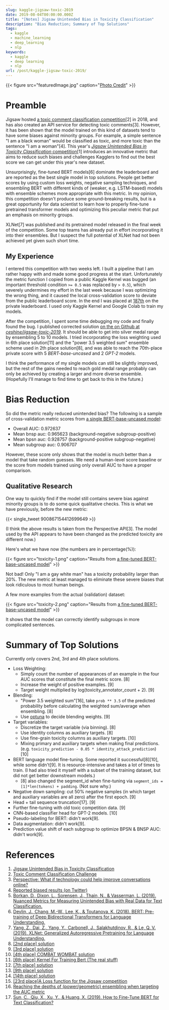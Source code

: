 ```yaml
---
slug: kaggle-jigsaw-toxic-2019
date: 2019-08-04T00:00:00.000Z
title: "[Notes] Jigsaw Unintended Bias in Toxicity Classification"
description: "Bias Reduction; Summary of Top Solutions"
tags:
  - kaggle
  - machine_learning
  - deep_learning
  - nlp
keywords:
  - kaggle
  - deep learning
  - nlp
url: /post/kaggle-jigsaw-toxic-2019/
---
```


{{< figure src="featuredImage.jpg" caption="[Photo Credit](https://pixabay.com/photos/sky-clouds-sunlight-dark-690293/)" >}}

# Preamble

Jigsaw hosted [a toxic comment classification competition](https://www.kaggle.com/c/jigsaw-toxic-comment-classification-challenge/overview/evaluation)[2] in 2018, and has also created an API service for detecting toxic comments[3]. However, it has been shown that the model trained on this kind of datasets tend to have some biases against minority groups. For example, a simple sentence "I am a black woman" would be classified as toxic, and more toxic than the sentence "I am a woman"[4]. This year's [*Jigsaw Unintended Bias in Toxicity Classification* competition](https://www.kaggle.com/c/jigsaw-unintended-bias-in-toxicity-classification/overview)[1] introduces an innovative metric that aims to reduce such biases and challenges Kagglers to find out the best score we can get under this year's new dataset.

Unsurprisingly, fine-tuned BERT models[6] dominate the leaderboard and are reported as the best single model in top solutions. People get better scores by using custom loss weights, negative sampling techniques, and ensembling BERT with different kinds of (weaker, e.g. LSTM-based) models with ensemble schemes more appropriate with this metric. In my opinion, this competition doesn't produce some ground-breaking results, but is a great opportunity for data scientist to learn how to properly fine-tune pretrained transformer models and optimizing this peculiar metric that put an emphasis on minority groups.

XLNet[7] was published and its pretrained model released in the final week of the competition. Some top teams has already put in effort incorporating it into their ensembles. But I suspect the full potential of XLNet had not been achieved yet given such short time.

## My Experience

I entered this competition with two weeks left. I built a pipeline that I am rather happy with and made some good progress at the start. Unfortunately the metric function I copied from a public Kaggle Kernel was bugged (an important threshold condition `>= 0.5` was replaced by `> 0.5`), which severely undermines my effort in the last week because I was optimizing the wrong thing, and it caused the local cross-validation score to deviate from the public leaderboard score. In the end I was placed at [187th](https://www.kaggle.com/c/jigsaw-unintended-bias-in-toxicity-classification/leaderboard) on the private leaderboard. I used only Kaggle Kernel and Google Colab to train my models.

After the competition, I spent some time debugging my code and finally found the bug. I published corrected solution [on the on Github at *ceshine/jigsaw-toxic-2019*](https://github.com/ceshine/jigsaw-toxic-2019). It should be able to get into silver medal range by ensembling 5 to 10 models. I tried incorporating the loss weighting used in 6th place solution[11] and the "power 3.5 weighted sum" ensemble scheme used in 2th place solution[8], and was able to reach the 70th-place private score with 5 *BERT-base-uncased* and 2 *GPT-2* models.

I think the performance of my single models can still be slightly improved, but the rest of the gains needed to reach gold medal range probably can only be achieved by creating a larger and more diverse ensemble. (Hopefully I'll manage to find time to get back to this in the future.)

# Bias Reduction

So did the metric really reduced unintended bias? The following is a sample of cross-validation metric scores from [a single BERT-base-uncased model](https://www.kaggle.com/ceshine/bert-finetuning-public?scriptVersionId=17655093):

* Overall AUC: 0.972637
* Mean bnsp auc: 0.965623 (background-negative subgroup-positive)
* Mean bpsn auc: 0.928757 (background-positive subgroup-negative)
* Mean subgroup auc: 0.906707

However, these score only shows that the model is much better than a model that take random guesses. We need a human-level score baseline or the score from models trained using only overall AUC to have a proper comparison.

## Qualitative Research

One way to quickly find if the model still contains severe bias against minority groups is to do some quick qualitative checks. This is what we have previously, before the new metric:

{{< single_tweet 900867154412699649 >}}

(I think the above results is taken from the Perspective API[3]. The model used by the API appears to have been changed as the predicted toxicity are different now.)

Here's what we have now (the numbers are in percentage(%)):

{{< figure src="toxicity-1.png" caption="Results from [a fine-tuned BERT-base-uncased model](https://github.com/ceshine/jigsaw-toxic-2019/blob/774ed716f1323ab2987f2b43ece197975259b33c/notebooks/Model%20Diagnostics.ipynb)" >}}

Not bad! Only "I am a gay white man" has a toxicity probability larger than 20%. The new metric at least managed to eliminate these severe biases that look ridiculous to most human beings.

A few more examples from the actual (validation) dataset:

{{< figure src="toxicity-2.png" caption="Results from [a fine-tuned BERT-base-uncased model](https://github.com/ceshine/jigsaw-toxic-2019/blob/774ed716f1323ab2987f2b43ece197975259b33c/notebooks/Model%20Diagnostics.ipynb)" >}}

It shows that the model can correctly identify subgroups in more complicated sentences.

# Summary of Top Solutions

Currently only covers 2nd, 3rd and 4th place solutions.

* Loss Weighting:
  - Simply count the number of appearances of an example in the four AUC scores that constitute the final metric score. [8]
  - Increase the weight of positive examples. [9]
  - Target weight multiplied by log(toxicity_annotator_count + 2). [9]
* Blending:
  - "Power 3.5 weighted sum"[16], take `prob ** 3.5` of the predicted probability before calculating the weighted sum/average when ensembling. [8]
  - Use [optuna](https://github.com/pfnet/optuna) to decide blending weights. [9]
* Target variables:
  - Discretize the target variable (via binning). [8]
  - Use identity columns as auxiliary targets. [8]
  - Use fine-grain toxicity columns as auxiliary targets. [10]
  - Mixing primary and auxiliary targets when making final predictions. (e.g. `toxicity_prediction - 0.05 * identity_attack_prediction`) [10]
* BERT language model fine-tuning. Some reported it successful[8][10], while some didn't[9]. It is resource-intensive and takes a lot of times to train. (I had also tried it myself with a subset of the training dataset, but did not get better downstream models.)
  - [8] also changed the segment_id when fine-tuning via `segment_ids = [1]*len(tokens) + padding`. (Not sure why.)
* Negative down sampling: cut 50% negative samples (in which target and auxiliary variables are all zero) after the first epoch. [9]
* Head + tail sequence truncation[17]. [9]
* Further fine-tuning with old toxic competition data. [9]
* CNN-based classifier head for GPT-2 models. [10]
* Pseudo-labeling for BERT: didn't work[9].
* Data augmentation: didn't work[9].
* Prediction value shift of each subgroup to optimize BPSN & BNSP AUC: didn't work[9].

# References

1. [Jigsaw Unintended Bias in Toxicity Classification](https://www.kaggle.com/c/jigsaw-unintended-bias-in-toxicity-classification/overview)
2. [Toxic Comment Classification Challenge](https://www.kaggle.com/c/jigsaw-toxic-comment-classification-challenge/overview/evaluation)
3. [Perspective: What if technology could help improve conversations online?](https://perspectiveapi.com/#/home)
4. [Reported biased results (on Twitter)](https://twitter.com/jessamyn/status/900867154412699649)
5. [Borkan, D., Dixon, L., Sorensen, J., Thain, N., & Vasserman, L. (2019). Nuanced Metrics for Measuring Unintended Bias with Real Data for Text Classification.](https://arxiv.org/abs/1903.04561)
6. [Devlin, J., Chang, M.-W., Lee, K., & Toutanova, K. (2018). BERT: Pre-training of Deep Bidirectional Transformers for Language Understanding.](http://arxiv.org/abs/1810.04805)
7. [Yang, Z., Dai, Z., Yang, Y., Carbonell, J., Salakhutdinov, R., & Le, Q. V. (2019). XLNet: Generalized Autoregressive Pretraining for Language Understanding.](http://arxiv.org/abs/1906.08237)
8. [[2nd place] solution](https://www.kaggle.com/c/jigsaw-unintended-bias-in-toxicity-classification/discussion/100661)
9. [[3rd place] solution](https://www.kaggle.com/c/jigsaw-unintended-bias-in-toxicity-classification/discussion/97471)
10. [[4th place] COMBAT WOMBAT solution](https://www.kaggle.com/c/jigsaw-unintended-bias-in-toxicity-classification/discussion/100811)
11. [[6th place] Kernel For Training Bert (The real stuff)](https://www.kaggle.com/c/jigsaw-unintended-bias-in-toxicity-classification/discussion/97487)
12. [[7th place] solution](https://www.kaggle.com/c/jigsaw-unintended-bias-in-toxicity-classification/discussion/100611)
13. [[9th place] solution](https://www.kaggle.com/c/jigsaw-unintended-bias-in-toxicity-classification/discussion/100530)
14. [[14th place] solution](https://www.kaggle.com/c/jigsaw-unintended-bias-in-toxicity-classification/discussion/100821)
15. [[23rd place]A Loss function for the Jigsaw competition](https://www.kaggle.com/mashhoori/a-loss-function-for-the-jigsaw-competition)
16. [Reaching the depths of (power/geometric) ensembling when targeting the AUC metric](https://medium.com/data-design/reaching-the-depths-of-power-geometric-ensembling-when-targeting-the-auc-metric-2f356ea3250e)
17. [Sun, C., Qiu, X., Xu, Y., & Huang, X. (2019). How to Fine-Tune BERT for Text Classification?](http://arxiv.org/abs/1905.05583)